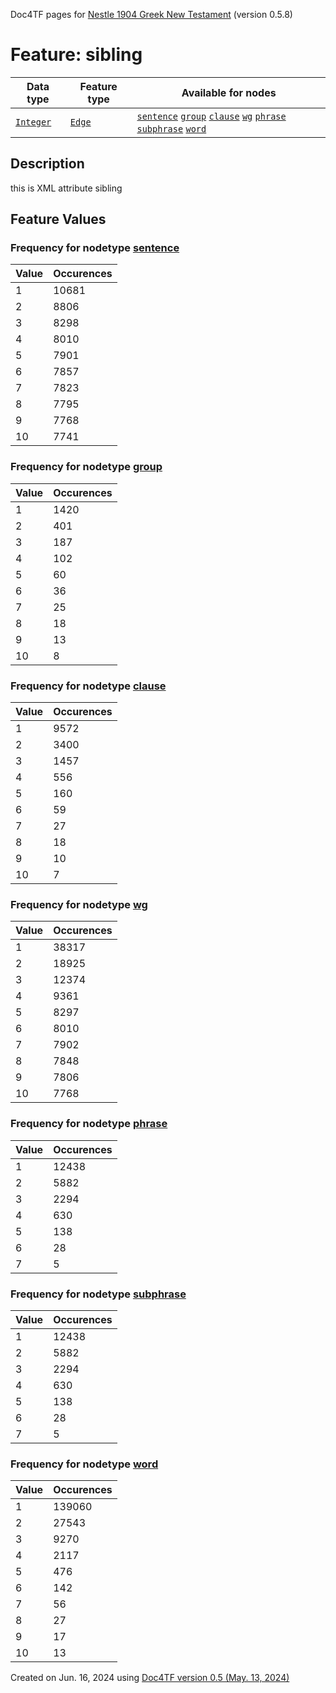Doc4TF pages for [Nestle 1904 Greek New Testament](https://github.com/saulocantanhede/tfgreek2/tree/main/tf) (version 0.5.8)
# Feature: sibling
Data type|Feature type|Available for nodes
---|---|---
[`Integer`](featuresbydatatype.md#integer)|[`Edge`](featuresbytype.md#edge)| [`sentence`](featuresbynodetype.md#sentence)  [`group`](featuresbynodetype.md#group)  [`clause`](featuresbynodetype.md#clause)  [`wg`](featuresbynodetype.md#wg)  [`phrase`](featuresbynodetype.md#phrase)  [`subphrase`](featuresbynodetype.md#subphrase)  [`word`](featuresbynodetype.md#word) 
## Description
this is XML attribute sibling
## Feature Values
### Frequency for nodetype [sentence](featuresbynodetype.md#sentence)
Value|Occurences
---|---
1|10681
2|8806
3|8298
4|8010
5|7901
6|7857
7|7823
8|7795
9|7768
10|7741
### Frequency for nodetype [group](featuresbynodetype.md#group)
Value|Occurences
---|---
1|1420
2|401
3|187
4|102
5|60
6|36
7|25
8|18
9|13
10|8
### Frequency for nodetype [clause](featuresbynodetype.md#clause)
Value|Occurences
---|---
1|9572
2|3400
3|1457
4|556
5|160
6|59
7|27
8|18
9|10
10|7
### Frequency for nodetype [wg](featuresbynodetype.md#wg)
Value|Occurences
---|---
1|38317
2|18925
3|12374
4|9361
5|8297
6|8010
7|7902
8|7848
9|7806
10|7768
### Frequency for nodetype [phrase](featuresbynodetype.md#phrase)
Value|Occurences
---|---
1|12438
2|5882
3|2294
4|630
5|138
6|28
7|5
### Frequency for nodetype [subphrase](featuresbynodetype.md#subphrase)
Value|Occurences
---|---
1|12438
2|5882
3|2294
4|630
5|138
6|28
7|5
### Frequency for nodetype [word](featuresbynodetype.md#word)
Value|Occurences
---|---
1|139060
2|27543
3|9270
4|2117
5|476
6|142
7|56
8|27
9|17
10|13
 

Created on Jun. 16, 2024 using [Doc4TF version 0.5 (May. 13, 2024)](https://github.com/tonyjurg/Doc4TF/blob/main/CreateFeatureDoc.ipynb) 